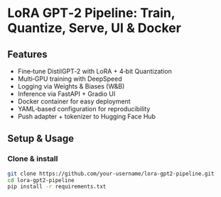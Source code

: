 # LoRA GPT‑2 Pipeline: Train, Quantize, Serve, UI & Docker

##  Features
- Fine‑tune DistilGPT‑2 with LoRA + 4‑bit Quantization
- Multi‑GPU training with DeepSpeed
- Logging via Weights & Biases (W&B)
- Inference via FastAPI + Gradio UI
- Docker container for easy deployment
- YAML‑based configuration for reproducibility
- Push adapter + tokenizer to Hugging Face Hub

##  Setup & Usage

###  Clone & install
```bash
git clone https://github.com/your-username/lora-gpt2-pipeline.git
cd lora-gpt2-pipeline
pip install -r requirements.txt
